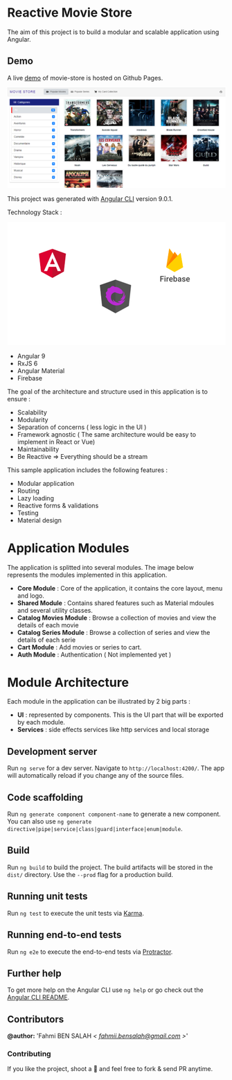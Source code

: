 # Reactive Movie Store

The aim of this project is to build a modular and scalable application using Angular. 

## Demo

A live [demo](https://bnsalahfahmi.github.io/movie-store) of movie-store is hosted on Github Pages.

![alt text](documentation/demo.png)

This project was generated with [Angular CLI](https://github.com/angular/angular-cli) version 9.0.1.

Technology Stack : 

![alt text](documentation/technology-stack.png "Technology Stack")


* Angular 9
* RxJS 6
* Angular Material 
* Firebase


The goal of the architecture and structure used in this application is to ensure :

* Scalability
* Modularity
* Separation of concerns ( less logic in the UI )
* Framework agnostic ( The same architecture would be easy to implement in React or Vue)
* Maintainability
* Be Reactive  => Everything should be a stream

This sample application includes the following features : 

* Modular application
* Routing
* Lazy loading
* Reactive forms & validations
* Testing
* Material design


# Application Modules 
The application is splitted into several modules. The image below represents the modules implemented in this application.

* **Core Module** : Core of the application, it contains the core layout, menu and logo.
* **Shared Module** : Contains shared features such as Material mdoules and several utility classes.
* **Catalog Movies Module** : Browse a collection of movies and view the details of each movie
* **Catalog Series Module** : Browse a collection of series and view the details of each serie
* **Cart Module** : Add movies or series to cart.
* **Auth Module** : Authentication ( Not implemented yet )

# Module Architecture

Each module in the application can be illustrated by 2 big parts : 
* **UI** : represented by components. This is the UI part that will be exported by each module.
* **Services** : side effects services like http services and local storage

## Development server

Run `ng serve` for a dev server. Navigate to `http://localhost:4200/`. The app will automatically reload if you change any of the source files.

## Code scaffolding

Run `ng generate component component-name` to generate a new component. You can also use `ng generate directive|pipe|service|class|guard|interface|enum|module`.

## Build

Run `ng build` to build the project. The build artifacts will be stored in the `dist/` directory. Use the `--prod` flag for a production build.

## Running unit tests

Run `ng test` to execute the unit tests via [Karma](https://karma-runner.github.io).

## Running end-to-end tests

Run `ng e2e` to execute the end-to-end tests via [Protractor](http://www.protractortest.org/).

## Further help

To get more help on the Angular CLI use `ng help` or go check out the [Angular CLI README](https://github.com/angular/angular-cli/blob/master/README.md).

## Contributors  

**@author:** 'Fahmi BEN SALAH *< [fahmii.bensalah@gmail.com](mailto:fahmii.bensalah@gmail.com) >*' 

### Contributing
If you like the project, shoot a :star2: and feel free to fork & send PR anytime.




















